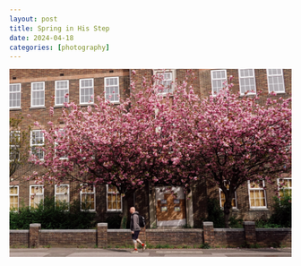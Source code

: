 ```yaml
---
layout: post
title: Spring in His Step
date: 2024-04-18
categories: [photography]
---
```


![Man Walking in Front of a Colourful Tree](/images/man-walking-in-front-of-tree.jpg)